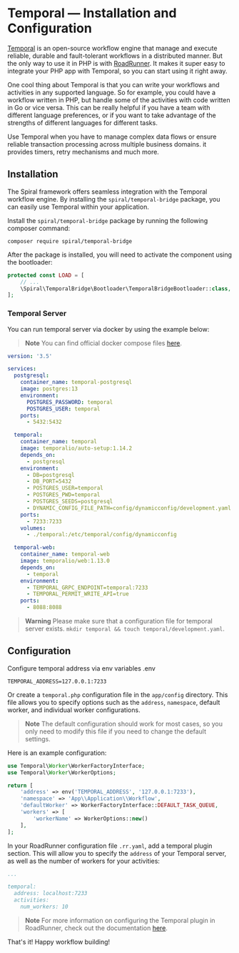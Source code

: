 # Temporal — Installation and Configuration

[Temporal](https://temporal.io/) is an open-source workflow engine that manage and execute reliable, durable and
fault-tolerant workflows in a distributed manner. But the only way to use it in PHP is
with [RoadRunner](https://roadrunner.dev/docs/workflow-temporal). It makes it super easy to integrate your PHP app with
Temporal, so you can start using it right away.

One cool thing about Temporal is that you can write your workflows and activities in any supported language. So for
example, you could have a workflow written in PHP, but handle some of the activities with code written in Go or vice
versa. This can be really helpful if you have a team with different language preferences, or if you want to take
advantage of the strengths of different languages for different tasks.

Use Temporal when you have to manage complex data flows or ensure reliable transaction processing across multiple
business domains. it provides timers, retry mechanisms and much more.

## Installation

The Spiral framework offers seamless integration with the Temporal workflow engine. By installing the
`spiral/temporal-bridge` package, you can easily use Temporal within your application.

Install the `spiral/temporal-bridge` package by running the following composer command:

```terminal
composer require spiral/temporal-bridge
```

After the package is installed, you will need to activate the component using the bootloader:

```php app/src/Application/Kernel.php
protected const LOAD = [
    // ...
    \Spiral\TemporalBridge\Bootloader\TemporalBridgeBootloader::class,
];
```

### Temporal Server

You can run temporal server via docker by using the example below:

> **Note**
> You can find official docker compose files [here](https://github.com/temporalio/docker-compose).

```yaml
version: '3.5'

services:
  postgresql:
    container_name: temporal-postgresql
    image: postgres:13
    environment:
      POSTGRES_PASSWORD: temporal
      POSTGRES_USER: temporal
    ports:
      - 5432:5432

  temporal:
    container_name: temporal
    image: temporalio/auto-setup:1.14.2
    depends_on:
      - postgresql
    environment:
      - DB=postgresql
      - DB_PORT=5432
      - POSTGRES_USER=temporal
      - POSTGRES_PWD=temporal
      - POSTGRES_SEEDS=postgresql
      - DYNAMIC_CONFIG_FILE_PATH=config/dynamicconfig/development.yaml
    ports:
      - 7233:7233
    volumes:
      - ./temporal:/etc/temporal/config/dynamicconfig

  temporal-web:
    container_name: temporal-web
    image: temporalio/web:1.13.0
    depends_on:
      - temporal
    environment:
      - TEMPORAL_GRPC_ENDPOINT=temporal:7233
      - TEMPORAL_PERMIT_WRITE_API=true
    ports:
      - 8088:8088
```

> **Warning**
> Please make sure that a configuration file for temporal server
> exists. `mkdir temporal && touch temporal/development.yaml`.

## Configuration

Configure temporal address via env variables .env

```dotenv .env
TEMPORAL_ADDRESS=127.0.0.1:7233
```

Or create a `temporal.php` configuration file in the `app/config` directory. This file allows you to specify options such
as the `address`, `namespace`, default worker, and individual worker configurations.

> **Note**
> The default configuration should work for most cases, so you only need to modify this file if you need to change the
> default settings.

Here is an example configuration:

```php app/config/temporal.php
use Temporal\Worker\WorkerFactoryInterface;
use Temporal\Worker\WorkerOptions;

return [
    'address' => env('TEMPORAL_ADDRESS', '127.0.0.1:7233'),
    'namespace' => 'App\\Application\\Workflow',
    'defaultWorker' => WorkerFactoryInterface::DEFAULT_TASK_QUEUE,
    'workers' => [
        'workerName' => WorkerOptions::new()
    ],
];
```

In your RoadRunner configuration file `.rr.yaml`, add a temporal plugin section. This will allow you to specify the
`address` of your Temporal server, as well as the number of workers for your activities:

```yaml .rr.yaml
...

temporal:
  address: localhost:7233
  activities:
    num_workers: 10
```

> **Note**
> For more information on configuring the Temporal plugin in RoadRunner, check out the
> documentation [here](https://roadrunner.dev/docs/workflow-temporal).

That's it! Happy workflow building!